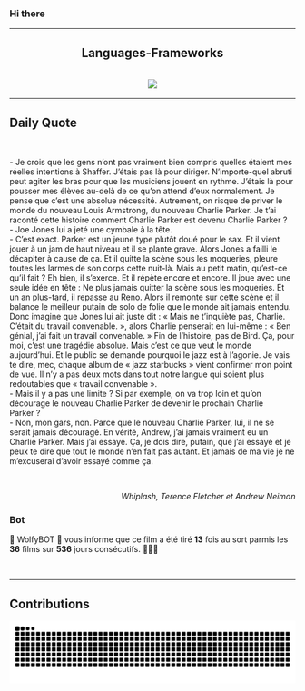 ### Hi there
<hr/>
<p>
</p>
<h2 align="center">
 Languages-Frameworks
</h2>
<br/>
<div align="center">
 <a href="https://skillicons.dev">
  <img src="https://skillicons.dev/icons?i=react,nextjs,aws,docker,mongodb,python,express,django,html,css,tailwind,javascript,ts,nodejs,github"/>
 </a>
</div>
<hr/>
<div>
 <h2>
  Daily Quote
 </h2>
 <br/>
 <div>
  <p id="quote">
   - Je crois que les gens n’ont pas vraiment bien compris quelles étaient mes réelles intentions à Shaffer. J’étais pas là pour diriger. N’importe-quel abruti peut agiter les bras pour que les musiciens jouent en rythme. J’étais là pour pousser mes élèves au-delà de ce qu’on attend d’eux normalement. Je pense que c’est une absolue nécessité. Autrement, on risque de priver le monde du nouveau Louis Armstrong, du nouveau Charlie Parker. Je t’ai raconté cette histoire comment Charlie Parker est devenu Charlie Parker ?
<br>- Joe Jones lui a jeté une cymbale à la tête.
<br>- C’est exact. Parker est un jeune type plutôt doué pour le sax. Et il vient jouer à un jam de haut niveau et il se plante grave. Alors Jones a failli le décapiter à cause de ça. Et il quitte la scène sous les moqueries, pleure toutes les larmes de son corps cette nuit-là. Mais au petit matin, qu’est-ce qu’il fait ? Eh bien, il s’exerce. Et il répète encore et encore. Il joue avec une seule idée en tête : Ne plus jamais quitter la scène sous les moqueries. Et un an plus-tard, il repasse au Reno. Alors il remonte sur cette scène et il balance le meilleur putain de solo de folie que le monde ait jamais entendu. Donc imagine que Jones lui ait juste dit : « Mais ne t’inquiète pas, Charlie. C’était du travail convenable. », alors Charlie penserait en lui-même : « Ben génial, j’ai fait un travail convenable. » Fin de l’histoire, pas de Bird. Ça, pour moi, c’est une tragédie absolue. Mais c’est ce que veut le monde aujourd’hui. Et le public se demande pourquoi le jazz est à l’agonie. Je vais te dire, mec, chaque album de « jazz starbucks » vient confirmer mon point de vue. Il n’y a pas deux mots dans tout notre langue qui soient plus redoutables que « travail convenable ».
<br>- Mais il y a pas une limite ? Si par exemple, on va trop loin et qu’on décourage le nouveau Charlie Parker de devenir le prochain Charlie Parker ?
<br>- Non, mon gars, non. Parce que le nouveau Charlie Parker, lui, il ne se serait jamais découragé. En vérité, Andrew, j’ai jamais vraiment eu un Charlie Parker. Mais j’ai essayé. Ça, je dois dire, putain, que j’ai essayé et je peux te dire que tout le monde n’en fait pas autant. Et jamais de ma vie je ne m’excuserai d’avoir essayé comme ça.
  </p>
 </div>
 <br/>
 <div align="right">
  <p id="movie" style="text-align: right; font-style: italic;">
   Whiplash, Terence Fletcher et Andrew Neiman
  </p>
 </div>
 <div>
  <h3>
   Bot
  </h3>
  <p id="bot">
   🤖 WolfyBOT 🤖 vous informe que ce film a été tiré <b>13</b> fois au sort parmis les <b>36</b> films sur <b>536</b> jours consécutifs. 🎲🎲🎲
  </p>
 </div>
 <br/>
</div>
<hr/>
<div>
 <h2>
  Contributions
 </h2>
 <img alt="snake gif" src="https://github.com/Loupthevenin/Loupthevenin/blob/output/github-contribution-grid-snake-dark.svg"/>
</div>
